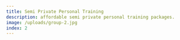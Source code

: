 ```yaml
---
title: Semi Private Personal Training
description: affordable semi private personal training packages.
image: /uploads/group-2.jpg
index: 2
---
```



